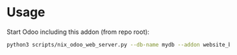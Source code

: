 # Usage

Start Odoo including this addon (from repo root):

```bash
python3 scripts/nix_odoo_web_server.py --db-name mydb --addon website_blog
```
